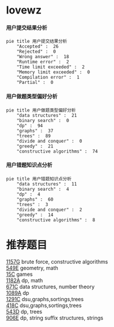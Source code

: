 # lovewz

<!-- tabs:start -->



#### **用户提交结果分析**

```mermaid
pie title 用户提交结果分析
    "Accepted" :  26
    "Rejected" :  0
    "Wrong answer" :  18
    "Runtime error" :  2
    "Time limit exceeded" :  2
    "Memory limit exceeded" :  0
    "Compilation error" :  1
    "Partial" :  0
```

#### **用户做题类型偏好分析**

```mermaid
pie title 用户做题类型偏好分析
    "data structures" :  21
    "binary search" :  0
    "dp" :  94
    "graphs" :  37
    "trees" :  89
    "divide and conquer" :  0
    "greedy" :  21
    "constructive algorithms" :  74
```
#### **用户错题知识点分析**

```mermaid
pie title 用户错题知识点分析
    "data structures" :  11
    "binary search" :  4
    "dp" :  4
    "graphs" :  60
    "trees" :  3
    "divide and conquer" :  2
    "greedy" :  14
    "constructive algorithms" :  8
```



<!-- tabs:end -->
# 推荐题目
[1157G](https://codeforces.com/contest/1157/problem/G)		brute force,
                        constructive algorithms		  
[549E](https://codeforces.com/contest/549/problem/E)		geometry,
                        math		  
[15C](https://codeforces.com/contest/15/problem/C)		games		  
[1182A](https://codeforces.com/contest/1182/problem/A)		dp,
                        math		  
[671C](https://codeforces.com/contest/671/problem/C)		data structures,
                        number theory		  
[1089A](https://codeforces.com/contest/1089/problem/A)		dp		  
[1291C](https://codeforces.com/contest/1291/problem/C)		dsu,graphs,sortings,trees		  
[418C](https://codeforces.com/contest/418/problem/C)		dsu,graphs,sortings,trees		  
[543D](https://codeforces.com/contest/543/problem/D)		dp,
                        trees		  
[906E](https://codeforces.com/contest/906/problem/E)		dp,
                        string suffix structures,
                        strings		  
